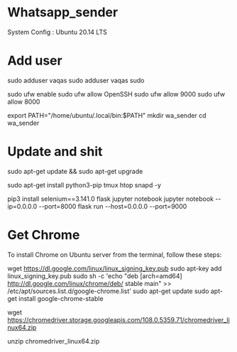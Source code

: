 # Whatsapp_sender

System Config : Ubuntu 20.14 LTS


# Add user
sudo adduser vaqas
sudo adduser vaqas sudo

sudo ufw enable
sudo ufw allow OpenSSH
sudo ufw allow 9000
sudo ufw allow 8000


export PATH="/home/ubuntu/.local/bin:$PATH"
mkdir wa_sender
cd wa_sender

# Update and shit
sudo apt-get update && sudo apt-get upgrade 

sudo apt-get install python3-pip tmux htop snapd -y

pip3 install selenium==3.141.0 flask jupyter notebook
jupyter notebook --ip=0.0.0.0 --port=8000
flask run --host=0.0.0.0 --port=9000

# Get Chrome

To install Chrome on Ubuntu server from the terminal, follow these steps:

wget https://dl.google.com/linux/linux_signing_key.pub
sudo apt-key add linux_signing_key.pub
sudo sh -c 'echo "deb [arch=amd64] http://dl.google.com/linux/chrome/deb/ stable main" >> /etc/apt/sources.list.d/google-chrome.list'
sudo apt-get update
sudo apt-get install google-chrome-stable

wget https://chromedriver.storage.googleapis.com/108.0.5359.71/chromedriver_linux64.zip

unzip chromedriver_linux64.zip
